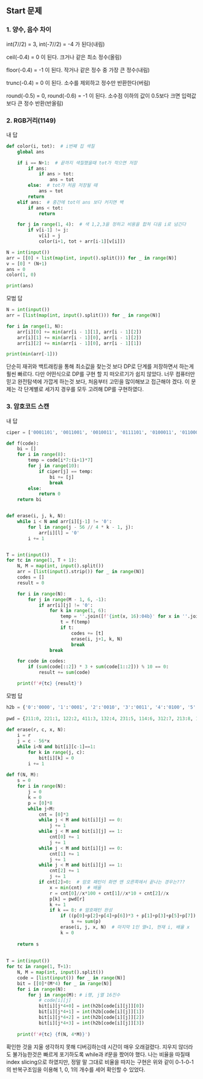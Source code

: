 ## Start 문제

### 1. 양수, 음수 차이

int(7//2) = 3, int(-7//2) = -4 가 된다(내림)

ceil(-0.4) = 0 이 된다. 크거나 같은 최소 정수(올림)

floor(-0.4) = -1 이 된다. 작거나 같은 정수 중 가장 큰 정수(내림)

trunc(-0.4) = 0 이 된다. 소수를 제외하고 정수만 반환한다(버림)

round(-0.5) = 0, round(-0.6) = -1 이 된다. 소수점 이하의 값이 0.5보다 크면 입력값보다 큰 정수 반환(반올림)



### 2. RGB거리(1149)

내 답

```python
def color(i, tot):  # i번째 집 색칠
    global ans

    if i == N+1:  # 끝까지 색칠했을때 tot가 작으면 저장
        if ans:
            if ans > tot:
                ans = tot
        else:  # tot가 처음 저장될 때
            ans = tot
        return
    elif ans:  # 중간에 tot이 ans 보다 커지면 백
        if ans < tot:
            return

    for j in range(1, 4):  # 색 1,2,3을 정하고 비용을 합쳐 다음 i로 넘긴다
        if v[i-1] != j:
            v[i] = j
            color(i+1, tot + arr[i-1][v[i]])

N = int(input())
arr = [[0] + list(map(int, input().split())) for _ in range(N)]
v = [0] * (N+1)
ans = 0
color(1, 0)

print(ans)
```

모범 답

```python
N = int(input())
arr = [list(map(int, input().split())) for _ in range(N)]

for i in range(1, N):
    arr[i][0] += min(arr[i - 1][1], arr[i - 1][2])
    arr[i][1] += min(arr[i - 1][0], arr[i - 1][2])
    arr[i][2] += min(arr[i - 1][0], arr[i - 1][1])

print(min(arr[-1]))
```

단순히 재귀와 백트래킹을 통해 최소값을 찾는것 보다 DP로 단계를 저장하면서 하는게 훨씬 빠르다. 다만 어떤식으로 DP를 구현 할 지 떠오르기가 쉽지 않았다. 너무 컴퓨터만 믿고 완전탐색에 가깝게 하는것 보다, 처음부터 고민을 많이해보고 접근해야 겠다. 이 문제는 각 단계별로 세가지 경우를 모두 고려해 DP를 구현하였다.



### 3. 암호코드 스캔

내 답

```python
ciper = ['0001101', '0011001', '0010011', '0111101', '0100011', '0110001', '0101111', '0111011', '0110111', '0001011']

def f(code):
    bi = []
    for i in range(8):
        temp = code[i*7:(i+1)*7]
        for j in range(10):
            if ciper[j] == temp:
                bi += [j]
                break
        else:
            return 0
    return bi


def erase(i, j, k, N):
    while i < N and arr[i][j-1] != '0':
        for l in range(j - 56 // 4 * k - 1, j):
            arr[i][l] = '0'
        i += 1


T = int(input())
for tc in range(1, T + 1):
    N, M = map(int, input().split())
    arr = [list(input().strip()) for _ in range(N)]
    codes = []
    result = 0

    for i in range(N):
        for j in range(M - 1, 6, -1):
            if arr[i][j] != '0':
                for k in range(1, 6):
                    temp = ''.join([f'{int(x, 16):04b}' for x in ''.join(arr[i][:j + 1])]).rstrip('0')[-56 * k::k]
                    t = f(temp)
                    if t:
                        codes += [t]
                        erase(i, j+1, k, N)
                        break
                break

    for code in codes:
        if (sum(code[::2]) * 3 + sum(code[1::2])) % 10 == 0:
            result += sum(code)

    print(f'#{tc} {result}')

```

모범 답

```python
h2b = {'0':'0000', '1':'0001', '2':'0010', '3':'0011', '4':'0100', '5':'0101', '6':'0110', '7':'0111', '8':'1000', '9':'1001', 'A':'1010', 'B':'1011', 'C':'1100', 'D':'1101', 'E':'1110', 'F':'1111'}
 
pwd = {211:0, 221:1, 122:2, 411:3, 132:4, 231:5, 114:6, 312:7, 213:8, 112:9}
 
def erase(r, c, x, N):
    i = r
    j = c - 56*x
    while i<N and bit[i][c-1]==1:
        for k in range(j, c):
            bit[i][k] = 0
        i += 1
 
def f(N, M):
    s = 0
    for i in range(N):
        j = 0
        k = 0
        p = [0]*8
        while j<M:
            cnt = [0]*3
            while j < M and bit[i][j] == 0:
                j += 1
            while j < M and bit[i][j] == 1:
                cnt[0] += 1
                j += 1
            while j < M and bit[i][j] == 0:
                cnt[1] += 1
                j += 1
            while j < M and bit[i][j] == 1:
                cnt[2] += 1
                j += 1
            if cnt[2]>0:  # 암호 패턴이 화면 맨 오른쪽에서 끝나는 경우는???
                x = min(cnt)  # 배율
                r = cnt[0]//x*100 + cnt[1]//x*10 + cnt[2]//x
                p[k] = pwd[r]
                k += 1
                if k == 8: # 암호패턴 완성
                    if ((p[0]+p[2]+p[4]+p[6])*3 + p[1]+p[3]+p[5]+p[7]) % 10 == 0:  # 검증코드가 10의 배수이면
                        s += sum(p)
                    erase(i, j, x, N)  # 마지막 1인 열+1, 현재 i, 배율 x
                    k = 0
 
    return s
 
 
T = int(input())
for tc in range(1, T+1):
    N, M = map(int, input().split())
    code = [list(input()) for _ in range(N)]
    bit = [[0]*(M*4) for _ in range(N)]
    for i in range(N):
        for j in range(M): # i행, j열 16진수
            # code[i][j]
            bit[i][j*4+0] = int(h2b[code[i][j]][0])
            bit[i][j*4+1] = int(h2b[code[i][j]][1])
            bit[i][j*4+2] = int(h2b[code[i][j]][2])
            bit[i][j*4+3] = int(h2b[code[i][j]][3])
 
    print(f'#{tc} {f(N, 4*M)}')
```

확인한 것을 지울 생각하지 못해 디버깅하는데 시간이 매우 오래걸렸다. 지우지 않더라도 불가능한것은 빠르게 포기하도록 while과 if문을 짰어야 했다. 나는 비율을 따질때 index slicing으로 하였지만, 정말 말 그대로 비율을 따지는 구현은 위와 같이 0-1-0-1의 반복구조임을 이용해 1, 0, 1의 개수를 세어 확인할 수 있었다.

